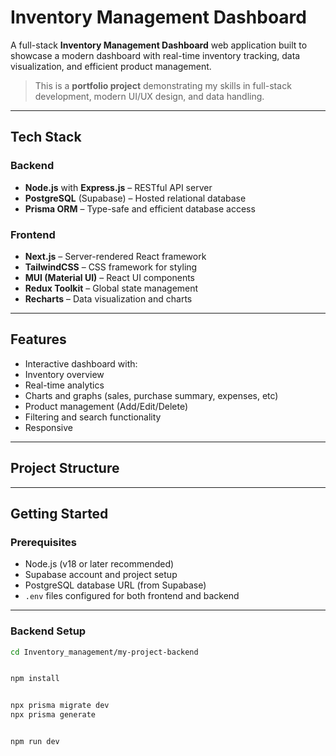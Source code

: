 #  Inventory Management Dashboard

A full-stack **Inventory Management Dashboard** web application built to showcase a modern dashboard with real-time inventory tracking, data visualization, and efficient product management.

>This is a **portfolio project** demonstrating my skills in full-stack development, modern UI/UX design, and data handling.

---

##  Tech Stack

###  Backend
- **Node.js** with **Express.js** – RESTful API server
- **PostgreSQL** (Supabase) – Hosted relational database
- **Prisma ORM** – Type-safe and efficient database access

### Frontend
- **Next.js** – Server-rendered React framework
- **TailwindCSS** – CSS framework for styling
- **MUI (Material UI)** – React UI components
- **Redux Toolkit** – Global state management
- **Recharts** – Data visualization and charts

---

## Features

-  Interactive dashboard with:
  - Inventory overview
  - Real-time analytics
  - Charts and graphs (sales, purchase summary, expenses, etc)
-  Product management (Add/Edit/Delete)
-  Filtering and search functionality
- Responsive

---

##  Project Structure

---

##  Getting Started

### Prerequisites
- Node.js (v18 or later recommended)
- Supabase account and project setup
- PostgreSQL database URL (from Supabase)
- `.env` files configured for both frontend and backend

---

###  Backend Setup

```bash
cd Inventory_management/my-project-backend


npm install


npx prisma migrate dev
npx prisma generate


npm run dev
